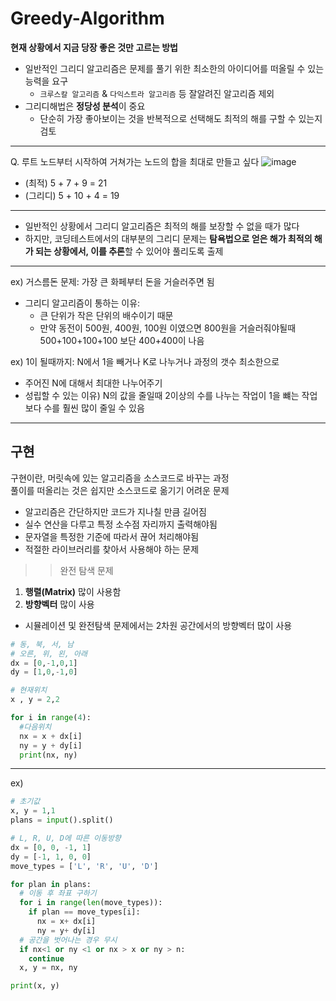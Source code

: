 # Greedy-Algorithm

**현재 상황에서 지금 당장 좋은 것만 고르는 방법**
- 일반적인 그리디 알고리즘은 문제를 풀기 위한 최소한의 아이디어를 떠올릴 수 있는 능력을 요구
  - ```크루스칼 알고리즘``` & ```다익스트라 알고리즘``` 등 잘알려진 알고리즘 제외
- 그리디해법은 **정당성 분석**이 중요
  - 단순히 가장 좋아보이는 것을 반복적으로 선택해도 최적의 해를 구할 수 있는지 검토

---

Q. 루트 노드부터 시작하여 거쳐가는 노드의 합을 최대로 만들고 싶다
![image](https://user-images.githubusercontent.com/72767245/129600868-44a238f4-ed07-49e2-83ce-8a491c2b0ccc.png)

- (최적) 5 + 7 + 9 = 21
- (그리디) 5 + 10 + 4 = 19 


---

- 일반적인 상황에서 그리디 알고리즘은 최적의 해를 보장할 수 없을 때가 많다
- 하지만, 코딩테스트에서의 대부분의 그리디 문제는 **탐욕법으로 얻은 해가 최적의 해가 되는 상황에서, 이를 추론**할 수 있어야 풀리도록 출제

---


ex) 거스름돈 문제: 가장 큰 화페부터 돈을 거슬러주면 됨
- 그리디 알고리즘이 통하는 이유:
  - 큰 단위가 작은 단위의 배수이기 때문
  - 만약 동전이 500원, 400원, 100원 이였으면 800원을 거슬러줘야될때 500+100+100+100 보단 400+400이 나음

ex) 1이 될때까지: N에서 1을 빼거나 K로 나누거나 과정의 갯수 최소한으로
- 주어진 N에 대해서 최대한 나누어주기
- 성립할 수 있는 이유) N의 값을 줄일때 2이상의 수를 나누는 작업이 1을 뺴는 작업보다 수를 훨씬 많이 줄일 수 있음 

---


## 구현
구현이란, 머릿속에 있는 알고리즘을 소스코드로 바꾸는 과정  
풀이를 떠올리는 것은 쉽지만 소스코드로 옮기기 어려운 문제  

- 알고리즘은 간단하지만 코드가 지나칠 만큼 길어짐
- 실수 연산을 다루고 특정 소수점 자리까지 출력해야됨
- 문자열을 특정한 기준에 따라서 끊어 처리해야됨
- 적절한 라이브러리를 찾아서 사용해야 하는 문제
>> 완전 탐색 문제
1.  **행렬(Matrix)** 많이 사용함  
2. **방향벡터** 많이 사용
  - 시뮬레이션 및 완전탐색 문제에서는 2차원 공간에서의 방향벡터 많이 사용
```python
# 동, 북, 서, 남
# 오른, 위, 왼, 아래
dx = [0,-1,0,1]
dy = [1,0,-1,0]

# 현재위치
x , y = 2,2

for i in range(4):
  #다음위치
  nx = x + dx[i]
  ny = y + dy[i]
  print(nx, ny)
```

---

ex)

```python
# 초기값
x, y = 1,1
plans = input().split()

# L, R, U, D에 따른 이동방향
dx = [0, 0, -1, 1]
dy = [-1, 1, 0, 0]
move_types = ['L', 'R', 'U', 'D']

for plan in plans:
  # 이동 후 좌표 구하기
  for i in range(len(move_types)):
    if plan == move_types[i]:
      nx = x+ dx[i]
      ny = y+ dy[i]
  # 공간을 벗어나는 경우 무시
  if nx<1 or ny <1 or nx > x or ny > n:
    continue
  x, y = nx, ny

print(x, y)
```
